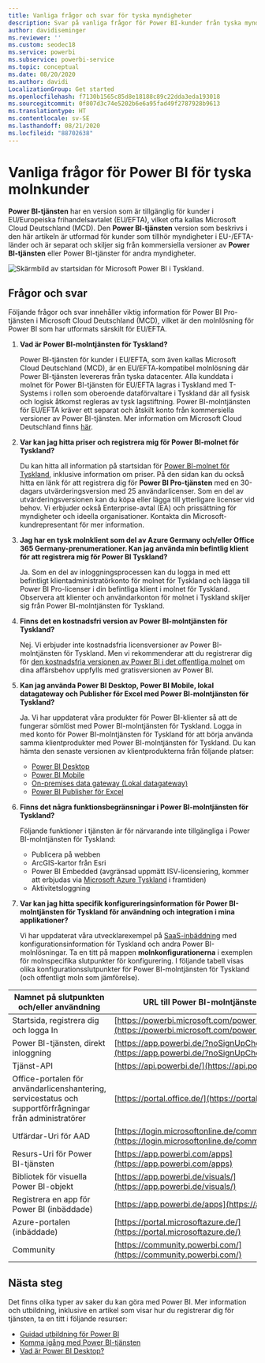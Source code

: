 ```yaml
---
title: Vanliga frågor och svar för tyska myndigheter
description: Svar på vanliga frågor för Power BI-kunder från tyska myndigheter
author: davidiseminger
ms.reviewer: ''
ms.custom: seodec18
ms.service: powerbi
ms.subservice: powerbi-service
ms.topic: conceptual
ms.date: 08/20/2020
ms.author: davidi
LocalizationGroup: Get started
ms.openlocfilehash: f7130b1565c85d8e18188c89c22dda3eda193018
ms.sourcegitcommit: 0f807d3c74e5202b6e6a95fad49f2787928b9613
ms.translationtype: HT
ms.contentlocale: sv-SE
ms.lasthandoff: 08/21/2020
ms.locfileid: "88702638"
---
```

# <a name="frequently-asked-questions-for-power-bi-for-germany-cloud-customers"></a>Vanliga frågor för Power BI för tyska molnkunder
**Power BI-tjänsten** har en version som är tillgänglig för kunder i EU/Europeiska frihandelsavtalet (EU/EFTA), vilket ofta kallas Microsoft Cloud Deutschland (MCD). Den **Power BI-tjänsten** version som beskrivs i den här artikeln är utformad för kunder som tillhör myndigheter i EU-/EFTA-länder och är separat och skiljer sig från kommersiella versioner av **Power BI-tjänsten** eller Power BI-tjänster för andra myndigheter.

![Skärmbild av startsidan för Microsoft Power BI i Tyskland.](media/service-govde-faq/govde-faq_01.png)

## <a name="questions-and-answers"></a>Frågor och svar

Följande frågor och svar innehåller viktig information för Power BI Pro-tjänsten i Microsoft Cloud Deutschland (MCD), vilket är den molnlösning för Power BI som har utformats särskilt för EU/EFTA.

1. **Vad är Power BI-molntjänsten för Tyskland?**
   
   Power BI-tjänsten för kunder i EU/EFTA, som även kallas Microsoft Cloud Deutschland (MCD), är en EU/EFTA-kompatibel molnlösning där Power BI-tjänsten levereras från tyska datacenter. Alla kunddata i molnet för Power BI-tjänsten för EU/EFTA lagras i Tyskland med T-Systems i rollen som oberoende dataförvaltare i Tyskland där all fysisk och logisk åtkomst regleras av tysk lagstiftning. Power BI-molntjänsten för EU/EFTA kräver ett separat och åtskilt konto från kommersiella versioner av Power BI-tjänsten. Mer information om Microsoft Cloud Deutschland finns [här](https://www.microsoft.com/trustcenter/cloudservices/nationalcloud).
2. **Var kan jag hitta priser och registrera mig för Power BI-molnet för Tyskland?**
   
   Du kan hitta all information på startsidan för [Power BI-molnet för Tyskland](https://powerbi.microsoft.com/power-bi-germany/), inklusive information om priser. På den sidan kan du också hitta en länk för att registrera dig för **Power BI Pro-tjänsten** med en 30-dagars utvärderingsversion med 25 användarlicenser. Som en del av utvärderingsversionen kan du köpa eller lägga till ytterligare licenser vid behov. Vi erbjuder också Enterprise-avtal (EA) och prissättning för myndigheter och ideella organisationer. Kontakta din Microsoft-kundrepresentant för mer information.
3. **Jag har en tysk molnklient som del av Azure Germany och/eller Office 365 Germany-prenumerationer. Kan jag använda min befintlig klient för att registrera mig för Power BI Tyskland?**
   
   Ja. Som en del av inloggningsprocessen kan du logga in med ett befintligt klientadministratörkonto för molnet för Tyskland och lägga till Power BI Pro-licenser i din befintliga klient i molnet för Tyskland. Observera att klienter och användarkonton för molnet i Tyskland skiljer sig från Power BI-molntjänsten för Tyskland.
4. **Finns det en kostnadsfri version av Power BI-molntjänsten för Tyskland?**
   
   Nej. Vi erbjuder inte kostnadsfria licensversioner av Power BI-molntjänsten för Tyskland. Men vi rekommenderar att du registrerar dig för [den kostnadsfria versionen av Power BI i det offentliga molnet](https://powerbi.microsoft.com/get-started/) om dina affärsbehov uppfylls med gratisversionen av Power BI.
5. **Kan jag använda Power BI Desktop, Power BI Mobile, lokal datagateway och Publisher för Excel med Power BI-molntjänsten för Tyskland?**
   
   Ja. Vi har uppdaterat våra produkter för Power BI-klienter så att de fungerar sömlöst med Power BI-molntjänsten för Tyskland. Logga in med konto för Power BI-molntjänsten för Tyskland för att börja använda samma klientprodukter med Power BI-molntjänsten för Tyskland. Du kan hämta den senaste versionen av klientprodukterna från följande platser:
   
   * [Power BI Desktop](https://powerbi.microsoft.com/desktop/)
   * [Power BI Mobile](https://powerbi.microsoft.com/mobile/)
   * [On-premises data gateway (Lokal datagateway)](https://powerbi.microsoft.com/gateway/)
   * [Power BI Publisher för Excel](https://powerbi.microsoft.com/excel-dashboard-publisher/)
6. **Finns det några funktionsbegränsningar i Power BI-molntjänsten för Tyskland?**
   
   Följande funktioner i tjänsten är för närvarande inte tillgängliga i Power BI-molntjänsten för Tyskland:
   
   * Publicera på webben
   * ArcGIS-kartor från Esri
   * Power BI Embedded (avgränsad uppmätt ISV-licensiering, kommer att erbjudas via [Microsoft Azure Tyskland](https://azure.microsoft.com/overview/clouds/germany/) i framtiden)
   * Aktivitetsloggning

7. **Var kan jag hitta specifik konfigureringsinformation för Power BI-molntjänsten för Tyskland för användning och integration i mina applikationer?**
   
   Vi har uppdaterat våra utvecklarexempel på [SaaS-inbäddning](https://github.com/Microsoft/PowerBI-Developer-Samples) med konfigurationsinformation för Tyskland och andra Power BI-molnlösningar. Ta en titt på mappen **molnkonfigurationerna** i exemplen för molnspecifika slutpunkter för konfigurering. I följande tabell visas olika konfigurationsslutpunkter för Power BI-molntjänsten för Tyskland (och offentligt moln som jämförelse).

| **Namnet på slutpunkten och/eller användning** | **URL till Power BI-molntjänsten för Tyskland** | **Motsvarande URL i offentligt moln (för jämförelse)** |
| --- | --- | --- |
| Startsida, registrera dig och logga In |[https://powerbi.microsoft.com/power-bi-germany/](https://powerbi.microsoft.com/power-bi-germany/) |[https://powerbi.microsoft.com/](https://powerbi.microsoft.com/) |
| Power BI-tjänsten, direkt inloggning |[https://app.powerbi.de/?noSignUpCheck=1](https://app.powerbi.de/?noSignUpCheck=1) |[https://app.powerbi.com/?noSignUpCheck=1](https://app.powerbi.com/?noSignUpCheck=1) |
| Tjänst-API |[https://api.powerbi.de/](https://api.powerbi.de/) |[https://api.powerbi.com/](https://api.powerbi.com/) |
| Office-portalen för användarlicenshantering, servicestatus och supportförfrågningar från administratörer |[https://portal.office.de/](https://portal.office.de/) |[https://portal.office.com/](https://portal.office.com/) |
| Utfärdar-Uri för AAD |[https://login.microsoftonline.de/common/oauth2/authorize/](https://login.microsoftonline.de/common/oauth2/authorize/) |[https://login.microsoftonline.com/common/oauth2/authorize/](https://login.microsoftonline.com/common/oauth2/authorize/) |
| Resurs-Uri för Power BI-tjänsten |[https://app.powerbi.com/apps](https://app.powerbi.com/apps) | |
| Bibliotek för visuella Power BI-objekt |[https://app.powerbi.de/visuals/](https://app.powerbi.de/visuals/) |[https://app.powerbi.com/visuals/](https://app.powerbi.com/visuals/) |
| Registrera en app för Power BI (inbäddade) |[https://app.powerbi.de/apps](https://app.powerbi.de/apps) |[https://app.powerbi.com/apps](https://app.powerbi.com/apps) |
| Azure-portalen (inbäddade) |[https://portal.microsoftazure.de/](https://portal.microsoftazure.de/) |[https://portal.azure.com/](https://portal.azure.com/) |
| Community |[https://community.powerbi.com/](https://community.powerbi.com/) |[https://community.powerbi.com/](https://community.powerbi.com/) |

## <a name="next-steps"></a>Nästa steg
Det finns olika typer av saker du kan göra med Power BI. Mer information och utbildning, inklusive en artikel som visar hur du registrerar dig för tjänsten, ta en titt i följande resurser:

* [Guidad utbildning för Power BI](../guided-learning/index.yml)
* [Komma igång med Power BI-tjänsten](../fundamentals/service-get-started.md)
* [Vad är Power BI Desktop?](../fundamentals/desktop-what-is-desktop.md)
